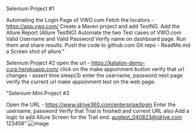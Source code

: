 Selenium Project #1
  
Automating the Login Page of VWO.com
Fetch the locators - https://app.vwo.com/
Create a Maven project and add TestNG.
Add the Allure Report (Allure TestNG)
Automate the two Test cases of VWO.com
Valid Username and Valid Password
Verify name on dashboard page. 
Run them and share results.
Push the code to github.com
Git repo - ReadMe.md a Screen shot of allure."

Selenium Project #2
open the url - https://katalon-demo-cura.herokuapp.com/
click on the make appoinment button
verify that url changes - assert
time.sleep(3)
enter the username, password
next page verify the current url
make appoinment text on the web page.

"Selenium Mini Project #3

Open the URL - https://www.idrive360.com/enterprise/login
Enter the username, password
Verify that Trial is fnished and current URL also
Add a logic to add Allure Screen for the Trail end.
augtest_040823@idrive.com
123456"
![image](https://github.com/user-attachments/assets/50f41f10-bbb5-4346-8e7c-9f61252ef699)
